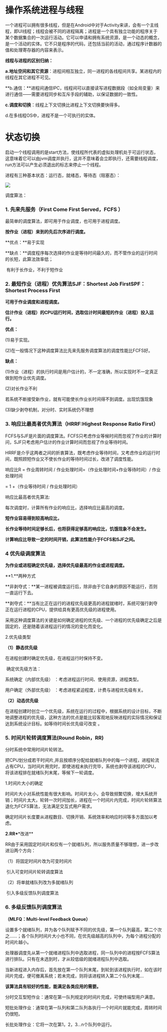 # 操作系统进程与线程

一个进程可以拥有很多线程，但是在Android中对于Activity来讲，会有一个主线程，即UI线程；线程会被不同的进程隔离；进程是一个具有独立功能的程序关于某个数据集合的一次运行活动。它可以申请和拥有系统资源，是一个动态的概念，是一个活动的实体。它不只是程序的代码，还包括当前的活动，通过程序计数器的值和处理寄存器的内容来表示。

**线程与进程的区别归纳：**

**a.地址空间和其它资源**：进程间相互独立，同一进程的各线程间共享。某进程内的线程在其它进程不可见。

**b.通信：**进程间通信IPC，线程间可以直接读写进程数据段（如全局变量）来进行通信——需要进程同步和互斥手段的辅助，以保证数据的一致性。

**c.调度和切换**：线程上下文切换比进程上下文切换要快得多。

d.在多线程OS中，进程不是一个可执行的实体。

# 状态切换

启动一个线程调用的是start方法，使线程所代表的虚拟处理机处于可运行状态，这意味着它可以由jvm调度并执行，这并不意味着会立即执行，还需要线程调度，run方法可以产生必须退出的标志来停止一个线程。

进程有三种基本状态：运行态，就绪态，等待态（阻塞态）：

![](http://s5.sinaimg.cn/mw690/001EnCu2ty6HFtEZaW8f4&690?_=5506209)

调度算法：

### 1. 先来先服务（First Come First Served，FCFS ）

最简单的调度算法，即可用于作业调度，也可用于进程调度。

**按作业（进程）来到的先后次序进行调度。**

**优点：**易于实现

**缺点：**调度程序每次选择的作业是等待时间最久的，而不管作业的运行时间的长短，此算法效率低；

​ 有利于长作业，不利于短作业

### 2. 最短作业（进程）优先算法SJF：Shortest Job FirstSPF：Shortest Process First

**可用于作业调度和进程调度。**

**估计作业（进程）的CPU运行时间，选取估计时间最短的作业（进程）投入运行。**

**优点：**

\(1\)易于实现。

\(2\)在一般情况下这种调度算法比先来先服务调度算法的调度性能比FCFS好。

**缺点：**

\(1\)作业（进程）的执行时间是用户估计的，不一定准确，所以实现时不一定真正做到短作业优先调度。

\(2\)对长作业不利

若系统不断接受新作业，就有可能使长作业长时间得不到调度。出现饥饿现象

\(3\)缺少剥夺机制，对分时、实时系统仍不理想

### 3. 响应比最高者优先算法（HRRF:Highest Response Ratio First）

FCFS与SJF是片面的调度算法。FCFS只考虑作业等候时间而忽视了作业的计算时问，SJF只考虑用户估计的作业计算时间而忽视了作业等待时间。

HRRF是介乎这两者之间的折衷算法，既考虑作业等待时间，又考虑作业的运行时间，既照顾短作业又不使长作业的等待时间过长，改进了调度性能。

响应比R = 作业周转时间 / 作业处理时间=（作业处理时间+作业等待时间）/ 作业处理时间

= 1 +（作业等待时间 / 作业处理时间）

响应比最高者优先算法:

每次调度时，计算所有作业的响应比，选择响应比最高的调度。

**短作业容易得到较高响应比，**

**长作业等待时间足够长后，也将获得足够高的响应比，饥饿现象不会发生。**

**计算响应比导致一定的时间开销，此算法性能介于FCFS和SJF之间。**

### 4 优先级调度算法

**为作业或进程确定优先级，选择优先级最高的作业或进程调度。**

**1.**两种方式

**非剥夺式：**某一进程被调度运行后，除非由于它自身的原因不能运行，否则一直运行下去。

**剥夺式：**当有比正在运行的进程优先级更高的进程就绪时，系统可强行剥夺正在运行进程的CPU，提供给具有更高优先级的进程使用。

采用这种调度算法的关键是如何确定进程的优先级、一个进程的优先级确定之后是固定的，还是随着该进程运行的情况的变化而变化。

2.优先级类型

**（1）静态优先级**

在进程创建时确定优先级，在进程运行时保持不变。

​ 确定优先级方法：

系统确定（内部优先级） ：考虑进程运行时间、使用资源，进程类型。

用户确定（外部优先级） ：考虑进程紧迫程度，计费与进程优先级有关。

**（2）动态优先级**

在进程创建时创立一个优先级，系统在运行的过程中，根据系统的设计目标，不断地调整进程的优先级，这种方法的优点是能比较客观地反映进程的实际情况和保证达到系统设计目标。如等待时间长优先级可改变 。

### 5. 时间片轮转调度算法\(Round Robin，RR\)

分时系统中常用时间片轮转法。

把CPU划分成若干时间片,并且按顺序分配给就绪队列中的每一个进程，进程轮流占有CPU，当时间片用完时，即使进程未执行完毕，系统也剥夺该进程的CPU，将该进程排在就绪队列末尾，等候下一轮调度。

1.时间片大小的确定

时间片大小对系统性能有很大影响。时间片太小，会导致频繁切换，增大系统开销；时间片太大，轮转一次时间加长，进程在一个时间片内完成，时间片轮转算法退化为FCFS算法，无法满足交互式用户需求。

确定时间片长度要从进程数目、切换开销、系统效率和响应时间等多方面加以考虑。

**2.RR\***\*改进\*\*

RR由于采用固定时间片和仅有一个就绪队列，所以服务质量不够理想，进一步改进沿两个方向：

（1）将固定时间片改为可变时间片

​ 引入可变时间片轮转调度算法

（2）将单就绪队列改为多就绪队列

​ 引入多级反馈队列调度算法

### 6. 多级反馈队列调度算法

**（MLFQ：Multi-level Feedback Queue）**

设置多个就绪队列，并为各个队列赋予不同的优先级，第一个队列最高，第二个次之……；各个队列时间片大小也不同，在优先级越高的队列中，为每个进程分配的时间片越小。

处理器调度先从第一个就绪进程队列中选取进程，同一队列中的进程按FCFS算法进行排队。只有在未选到时，才从较低级的就绪进程队列中选取。

当新进程进入内存后，首先放在第一个队列末尾，到轮到该进程执行时，如在该时间片完成，便可撤离系统；若未完成，则将该进程转入第二个队列末尾…

**该算法具有较好的性能，能满足各类应用的需要。**

分时交互型短作业：通常在第一队列规定的时间片完成，可使终端型用户满意。

短批处理作业：通常在第一队列和第二队列各执行一个时间片就能完成，周转时间仍很短。

长批处理作业：它将一次在第1，2，3…n个队列中运行。

